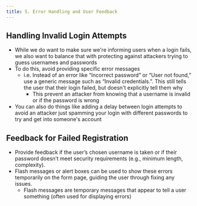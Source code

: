 ```yaml
---
title: 5. Error Handling and User Feedback
---
```


## Handling Invalid Login Attempts
- While we do want to make sure we're informing users when a login fails, we also want to balance that with protecting against attackers trying to guess usernames and passwords
- To do this, avoid providing specific error messages
  - i.e. Instead of an error like “Incorrect password” or “User not found,” use a generic message such as “Invalid credentials.”. This still tells the user that their login failed, but doesn't explicitly tell them why
    - This prevent an attacker from knowing that a username is invalid or if the password is wrong
- You can also do things like adding a delay between login attempts to avoid an attacker just spamming your login with different passwords to try and get into someone's account

## Feedback for Failed Registration
- Provide feedback if the user’s chosen username is taken or if their password doesn’t meet security requirements (e.g., minimum length, complexity).
- Flash messages or alert boxes can be used to show these errors temporarily on the form page, guiding the user through fixing any issues.
  - Flash messages are temporary messages that appear to tell a user something (often used for displaying errors)